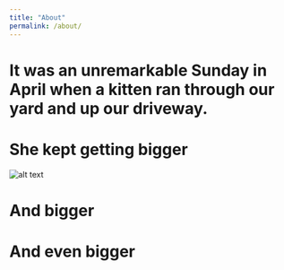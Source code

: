 ```yaml
---
title: "About"
permalink: /about/
---
```


# It was an unremarkable Sunday in April when a kitten ran through our yard and up our driveway.

# She kept getting bigger

![alt text](https://michaelscottkittenco.github.io/assets/photos/2019-04-28_09-30-49_722.jpg "PK and Friend")

# And bigger

# And even bigger

